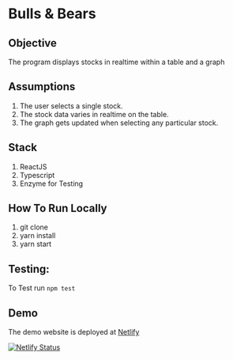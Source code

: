 # Bulls & Bears

## Objective

The program displays stocks in realtime within a table and a graph

## Assumptions

1. The user selects a single stock.
2. The stock data varies in realtime on the table.
3. The graph gets updated when selecting any particular stock.

## Stack

1. ReactJS
2. Typescript
3. Enzyme for Testing

## How To Run Locally

1. git clone <git url>
2. yarn install
3. yarn start

## Testing:

To Test run `npm test`

## Demo

The demo website is deployed at <a href="https://https://bullsandbears.netlify.app/.netlify.app/" target="_blank">Netlify</a>

[![Netlify Status](https://api.netlify.com/api/v1/badges/5dcd3296-6240-483c-983a-df6cd2eba7ca/deploy-status)](https://app.netlify.com/sites/bullsandbears/deploys)
